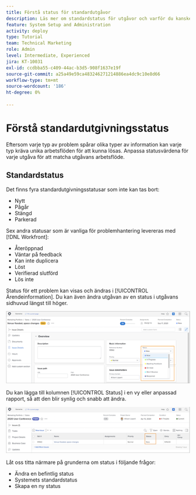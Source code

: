 ```yaml
---
title: Förstå status för standardutgåvor
description: Läs mer om standardstatus för utgåvor och varför du kanske vill anpassa dem så att de passar din organisations arbetsflöde.
feature: System Setup and Administration
activity: deploy
type: Tutorial
team: Technical Marketing
role: Admin
level: Intermediate, Experienced
jira: KT-10031
exl-id: ccdbba55-c409-44ac-b3d5-908f1637e19f
source-git-commit: a25a49e59ca483246271214886ea4dc9c10e8d66
workflow-type: tm+mt
source-wordcount: '186'
ht-degree: 0%

---
```


# Förstå standardutgivningsstatus

Eftersom varje typ av problem spårar olika typer av information kan varje typ kräva unika arbetsflöden för att kunna lösas. Anpassa statusvärdena för varje utgåva för att matcha utgåvans arbetsflöde.

<!---
add URL in paragraph below
--->

## Standardstatus

Det finns fyra standardutgivningsstatusar som inte kan tas bort:

* Nytt
* Pågår
* Stängd
* Parkerad

Sex andra statusar som är vanliga för problemhantering levereras med [!DNL Workfront]:

* Återöppnad
* Väntar på feedback
* Kan inte duplicera
* Löst
* Verifierad slutförd
* Lös inte

<!---
need URL in paragraph below
--->


Status för ett problem kan visas och ändras i [!UICONTROL Ärendeinformation]. Du kan även ändra utgåvan av en status i utgåvans sidhuvud längst till höger.

![[!UICONTROL Status] i sidhuvudet och [!UICONTROL Ärendeinformation] sida ](assets/admin-fund-issue-details-status.png)

Du kan lägga till kolumnen [!UICONTROL Status] i en vy eller anpassad rapport, så att den blir synlig och snabb att ändra.

![[!UICONTROL Status]-kolumn i en [!UICONTROL vy]](assets/admin-fund-issue-status-view.png)

<!---
link the bullets below to the articles
--->

Låt oss titta närmare på grunderna om status i följande frågor:

* Ändra en befintlig status
* Systemets standardstatus
* Skapa en ny status
